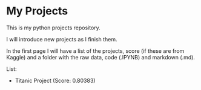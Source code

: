 # My Projects

This is my python projects repository.

I will introduce new projects as I finish them.

In the first page I will have a list of the projects, score (if these are from Kaggle) and a folder with the raw data, code (.IPYNB) and markdown (.md).

List:

* Titanic Project (Score: 0.80383)

